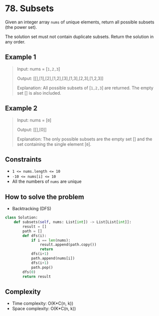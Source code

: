 # 78. Subsets

<Badge type="warning" text="Medium" /> [<Badge type="info" text="LeetCode" />](https://leetcode.com/problems/subsets/)

Given an integer array `nums` of unique elements, return all possible subsets (the power set).

The solution set must not contain duplicate subsets. Return the solution in any order.

## Example 1
> Input: nums = [`1,2,3`]
>
> Output: [[],[1],[2],[1,2],[3],[1,3],[2,3],[1,2,3]]
>
> Explanation: All possible subsets of [`1,2,3`] are returned. The empty set [] is also included.

## Example 2
> Input: nums = [`0`]
>
> Output: [[],[0]]
>
> Explanation: The only possible subsets are the empty set [] and the set containing the single element [`0`].

## Constraints
- `1 <= nums.length <= 10`
- `-10 <= nums[i] <= 10`
- All the numbers of `nums` are unique


## How to solve the problem

- Backtracking (DFS)

```python
class Solution:
    def subsets(self, nums: List[int]) -> List[List[int]]:
        result = []
        path = []
        def dfs(i):
            if i == len(nums):
                result.append(path.copy())
                return 
            dfs(i+1)
            path.append(nums[i])
            dfs(i+1)
            path.pop()
        dfs(0)
        return result
```

## Complexity
- Time complexity: O(K*C(n, k))
- Space complexity: O(K*C(n, k))
